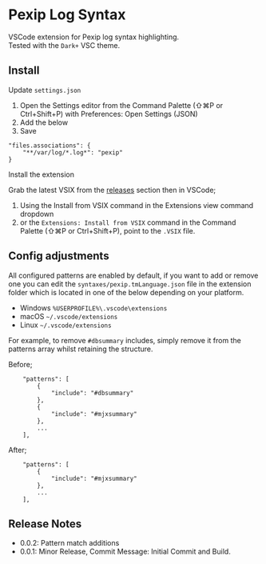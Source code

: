 # Pexip Log Syntax  

VSCode extension for Pexip log syntax highlighting.  
Tested with the `Dark+` VSC theme.  

## Install  

Update `settings.json` 

1. Open the Settings editor from the Command Palette (⇧⌘P or Ctrl+Shift+P) with Preferences: Open Settings (JSON)
2. Add the below
3. Save 

```
"files.associations": {
	"**/var/log/*.log*": "pexip"
}
```
 
Install the extension 

Grab the latest VSIX from the [releases](https://github.com/darrengoulden/vsc-pexiplogs-extension/releases) section then in VSCode;
1. Using the Install from VSIX command in the Extensions view command dropdown
2. or the `Extensions: Install from VSIX` command in the Command Palette (⇧⌘P or Ctrl+Shift+P), point to the `.VSIX` file.

## Config adjustments  

All configured patterns are enabled by default, if you want to add or remove one you can edit the `syntaxes/pexip.tmLanguage.json` file in the extension folder which is located in one of the below depending on your platform. 
 - Windows `%USERPROFILE%\.vscode\extensions`
 - macOS `~/.vscode/extensions`
 - Linux `~/.vscode/extensions` 

For example, to remove `#dbsummary` includes, simply remove it from the patterns array whilst retaining the structure. 

Before;  

```
 	"patterns": [
		{
			"include": "#dbsummary"
		},
		{
			"include": "#mjxsummary"
		},
		...
	],
```  

After;  

```
 	"patterns": [
		{
			"include": "#mjxsummary"
		},
		...
	],
```  

## Release Notes  

* 0.0.2: Pattern match additions
* 0.0.1: Minor Release, Commit Message: Initial Commit and Build.
